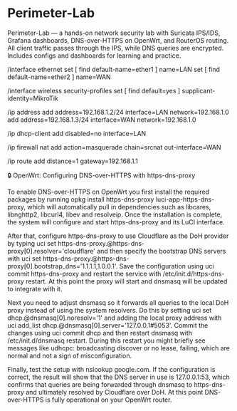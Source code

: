 # Perimeter-Lab
Perimeter-Lab — a hands-on network security lab with Suricata IPS/IDS, Grafana dashboards, DNS-over-HTTPS on OpenWrt, and RouterOS routing. All client traffic passes through the IPS, while DNS queries are encrypted. Includes configs and dashboards for learning and practice.


/interface ethernet
set [ find default-name=ether1 ] name=LAN
set [ find default-name=ether2 ] name=WAN

/interface wireless security-profiles
set [ find default=yes ] supplicant-identity=MikroTik

/ip address
add address=192.168.1.2/24 interface=LAN network=192.168.1.0
add address=192.168.1.3/24 interface=WAN network=192.168.1.0

/ip dhcp-client
add disabled=no interface=LAN

/ip firewall nat
add action=masquerade chain=srcnat out-interface=WAN

/ip route
add distance=1 gateway=192.168.1.1



🔒 OpenWrt: Configuring DNS-over-HTTPS with https-dns-proxy

To enable DNS-over-HTTPS on OpenWrt you first install the required packages by running opkg install https-dns-proxy luci-app-https-dns-proxy, which will automatically pull in dependencies such as libcares, libnghttp2, libcurl4, libev and resolveip. Once the installation is complete, the system will configure and start https-dns-proxy and its LuCI interface.

After that, configure https-dns-proxy to use Cloudflare as the DoH provider by typing uci set https-dns-proxy.@https-dns-proxy[0].resolver='cloudflare' and then specify the bootstrap DNS servers with uci set https-dns-proxy.@https-dns-proxy[0].bootstrap_dns='1.1.1.1,1.0.0.1'. Save the configuration using uci commit https-dns-proxy and restart the service with /etc/init.d/https-dns-proxy restart. At this point the proxy will start and dnsmasq will be updated to integrate with it.

Next you need to adjust dnsmasq so it forwards all queries to the local DoH proxy instead of using the system resolvers. Do this by setting uci set dhcp.@dnsmasq[0].noresolv='1' and adding the local proxy address with uci add_list dhcp.@dnsmasq[0].server='127.0.0.1#5053'. Commit the changes using uci commit dhcp and then restart dnsmasq with /etc/init.d/dnsmasq restart. During this restart you might briefly see messages like udhcpc: broadcasting discover or no lease, failing, which are normal and not a sign of misconfiguration.

Finally, test the setup with nslookup google.com. If the configuration is correct, the result will show that the DNS server in use is 127.0.0.1:53, which confirms that queries are being forwarded through dnsmasq to https-dns-proxy and ultimately resolved by Cloudflare over DoH. At this point DNS-over-HTTPS is fully operational on your OpenWrt router.
